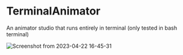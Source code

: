 # TerminalAnimator
An animator studio that runs entirely in terminal (only tested in bash terminal)

![Screenshot from 2023-04-22 16-45-31](https://user-images.githubusercontent.com/62663286/233788572-9ea30120-0c39-4db5-b59f-2789484117e4.png)
